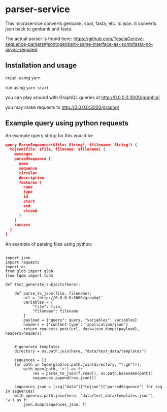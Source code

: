 # parser-service

This microservice converts genbank, sbol, fasta, etc. to json. It converts
json back to genbank and fasta.

The actual parser is found here: https://github.com/TeselaGen/ve-sequence-parsers#jsontogenbank-same-interface-as-jsontofasta-no-async-required

## Installation and usage

install using `yarn`

run using `yarn start`

you can play around with GraphQL queries at http://0.0.0.0:3000/graphiql

you may make requests to http://0.0.0.0:3000/graphql

## Example query using python requests

An example query string for this would be
```json
query ParseSequences($file: String!, $filename: String!) {
  tojson(file: $file, filename: $filename) {
    messages
    parsedSequence {
      name
      sequence
      circular
      description
      features {
        name
        type
        id
        start
        end
        strand
      }
    }
    success
  }
}
```


An example of parsing files using python:

```

import json
import requests
import os
from glob import glob
from tqdm import tqdm

def test_generate_subjects(here):

    def parse_to_json(file, filename):
        url = 'http://0.0.0.0:3000/graphql'
        variables = {
            "file": file,
            "filename": filename
        }
        payload = {"query": query, "variables": variables}
        headers = {'content-type': 'application/json'}
        return requests.post(url, data=json.dumps(payload), headers=headers)


    # generate templates
    directory = os.path.join(here, "data/test_data/templates")

    sequences = []
    for path in tqdm(glob(os.path.join(directory, "*.gb"))):
        with open(path, 'r') as f:
            res = parse_to_json(f.read(), os.path.basename(path))
            sequences.append(res.json())

    sequences_json = [seq["data"]["tojson"]["parsedSequence"] for seq in sequences]
    with open(os.path.join(here, "data/test_data/templates.json"), 'w') as f:
        json.dump(sequences_json, f)

```
